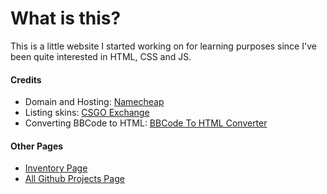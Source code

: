 # What is this?

This is a little website I started working on for learning purposes since I've been quite interested in HTML, CSS and JS.

#### Credits

* Domain and Hosting: [Namecheap](https://www.namecheap.com/)
* Listing skins: [CSGO Exchange](https://csgo.exchange/)
* Converting BBCode to HTML: [BBCode To HTML Converter](http://www.bbcode-to-html.com/)

#### Other Pages

* [Inventory Page](https://www.imuseless.xyz/other_pages/skins/index.html)
* [All Github Projects Page](https://www.imuseless.xyz/other_pages/other_projects/index.html)